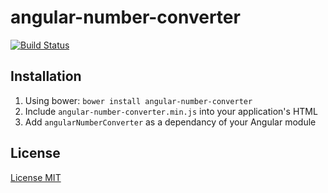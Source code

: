 # angular-number-converter 
[![Build Status](https://travis-ci.org/alexanderpa/angular-number-converter.svg)](https://travis-ci.org/alexanderpa/angular-number-converter)

## Installation
1. Using bower:  `bower install angular-number-converter`
2. Include `angular-number-converter.min.js` into your application's HTML
3. Add `angularNumberConverter` as a dependancy of your Angular module

## License
[License MIT](http://opensource.org/licenses/MIT)